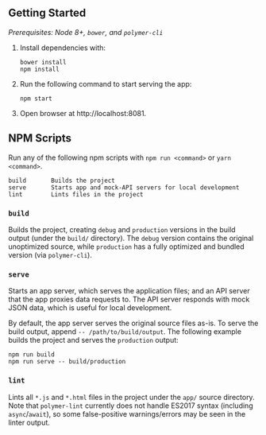 ## Getting Started

*Prerequisites: Node 8+, `bower`, and `polymer-cli`*

 1. Install dependencies with:

    ```shell
    bower install
    npm install
    ```

 2. Run the following command to start serving the app:

        npm start

 3. Open browser at http://localhost:8081.


## NPM Scripts

Run any of the following npm scripts with `npm run <command>` or `yarn <command>`.

    build       Builds the project
    serve       Starts app and mock-API servers for local development
    lint        Lints files in the project

### `build`
Builds the project, creating `debug` and `production` versions in the build output (under the `build/` directory). The `debug` version contains the original unoptimized source, while `production` has a fully optimized and bundled version (via `polymer-cli`).

### `serve`
Starts an app server, which serves the application files; and an API server that the app proxies data requests to. The API server responds with mock JSON data, which is useful for local development.

By default, the app server serves the original source files as-is. To serve the build output, append `-- /path/to/build/output`. The following example builds the project and serves the `production` output:

    npm run build
    npm run serve -- build/production

### `lint`
Lints all `*.js` and `*.html` files in the project under the `app/` source directory. Note that `polymer-lint` currently does not handle ES2017 syntax (including `async`/`await`), so some false-positive warnings/errors may be seen in the linter output.
